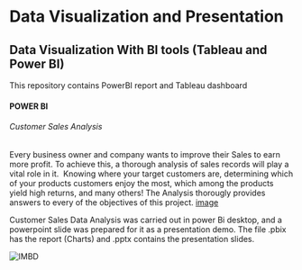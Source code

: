 # Data Visualization and Presentation
## Data Visualization With BI tools (Tableau and Power BI)
This repository contains PowerBI report and Tableau dashboard

#### POWER BI
###### Customer Sales Analysis
Every business owner and company wants to improve their Sales to earn more profit. To achieve this, a thorough analysis of sales records will play a vital role in it. 
Knowing where your target customers are, determining which of your products customers enjoy the most, which among the products yield high returns, and many others!
The Analysis thorougly provides answers to every of the objectives of this project.
[image](https://user-images.githubusercontent.com/105982006/227765242-1f24d322-578a-4202-9899-040d942c7b33.png)

Customer Sales Data Analysis was carried out in power Bi desktop, and a powerpoint slide was prepared for it as a presentation demo.
The file .pbix has the report (Charts) and .pptx contains the presentation slides.

![IMBD](https://user-images.githubusercontent.com/105982006/227764835-f0aa2e63-dd37-4fb6-bfcc-0589d87a7391.png)
